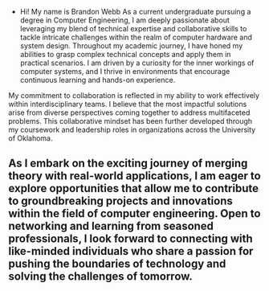 - Hi! My name is Brandon Webb
As a current undergraduate pursuing a degree in Computer Engineering, I am deeply passionate about leveraging my blend of technical expertise and collaborative skills to tackle intricate challenges within the realm of computer hardware and system design.
Throughout my academic journey, I have honed my abilities to grasp complex technical concepts and apply them in practical scenarios.
I am driven by a curiosity for the inner workings of computer systems, and I thrive in environments that encourage continuous learning and hands-on experience.

My commitment to collaboration is reflected in my ability to work effectively within interdisciplinary teams. 
I believe that the most impactful solutions arise from diverse perspectives coming together to address multifaceted problems. 
This collaborative mindset has been further developed through my coursework and leadership roles in organizations across the University of Oklahoma. 

As I embark on the exciting journey of merging theory with real-world applications, I am eager to explore opportunities that allow me to contribute to groundbreaking projects and innovations within the field of computer engineering. 
Open to networking and learning from seasoned professionals, I look forward to connecting with like-minded individuals who share a passion for pushing the boundaries of technology and solving the challenges of tomorrow.
-

<!---
B-CWebb/B-CWebb is a ✨ special ✨ repository because its `README.md` (this file) appears on your GitHub profile.
You can click the Preview link to take a look at your changes.
--->
